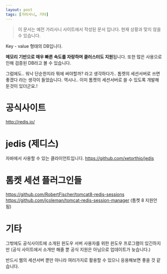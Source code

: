 ```yaml
---
layout: post
tags: [가리사니, 기타]
---
```


> 이 문서는 예전 가리사니 사이트에서 작성된 문서 입니다.
현재 상황과 맞지 않을 수 있습니다.


Key - value 형태의 DB입니다.

**메모리 기반으로 매우 빠른 속도를 자랑하며 클러스터도 지원**됩니다.
또한 많은 사용으로 인해 검증된 DB라고 볼 수 있습니다.


그럼에도.. 워낙 단순한지라 뭐에 써야할까? 라고 생각하다가..
톰켓의 세션서버로 쓰면 좋겠다 라는 생각이 들었습니다.
역시나.. 이미 톰켓의 세션서버로 쓸 수 있도록 개발해 둔것이 있더군요.!



# 공식사이트
http://redis.io/

# jedis (제디스)
자바에서 사용할 수 있는 클라이언트입니다.
https://github.com/xetorthio/jedis

# 톰켓 세션 플러그인들
https://github.com/RobertFischer/tomcat8-redis-sessions
https://github.com/jcoleman/tomcat-redis-session-manager (톰켓 8 지원안됨)


# 기타
그밖에도 공식사이트에 소개된 윈도우 서버 사용자를 위한 윈도우 프로그램이 있긴하지만 (공식 사이트에서 소개만 해줄 뿐 공식 지원은 아님으로 업데이트가 늦습니다.)

반드시 웹의 세션서버 뿐만 아니라 여러가지로 활용할 수 있으니 응용해보면 좋을 것 같습니다.